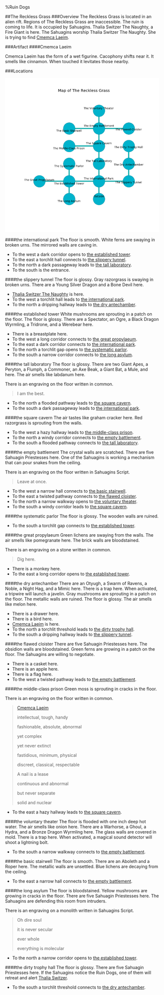 %Ruin Dogs

##The Reckless Grass
###Overview
The Reckless Grass is located in an alien rift. Regions of The Reckless Grass are inaccessible. The ruin is coming to life. It is occupied by Sahuagins. <a name="Thalia-Switzer-The-Naughty"></a>Thalia Switzer The Naughty, a Fire Giant is here. The Sahuagins worship Thalia Switzer The Naughty. She  is trying to find [Cmemca Laeim](#Cmemca-Laeim). 



###Artifact
####<a name="Cmemca-Laeim"></a>Cmemca Laeim


Cmemca Laeim has the form of a wet figurine. Cacophony shifts near it. It smells like cinnamon. When touched it levitates those nearby. 





###Locations


![](../v2/images/The-Reckless-Grass.png)

####<a name="the-international-park"></a>the international park
The floor is smooth. White ferns are swaying in broken urns. The mirrored walls are caving in. 



* To the west a dark corridor opens to [the established tower](#the-established-tower).
* To the east a torchlit hall connects to [the slippery tunnel](#the-slippery-tunnel).
* To the north a dark passageway leads to [the tall laboratory](#the-tall-laboratory).
* To the south is the entrance.


####<a name="the-slippery-tunnel"></a>the slippery tunnel
The floor is glossy. Gray razorgrass is swaying in broken urns. There are a Young Silver Dragon and a Bone Devil here. 



* [Thalia Switzer The Naughty](#Thalia-Switzer-The-Naughty) is here.
* To the west a torchlit hall leads to [the international park](#the-international-park).
* To the north a dripping hallway leads to [the dry antechamber](#the-dry-antechamber).


####<a name="the-established-tower"></a>the established tower
White mushrooms are sprouting in a patch on the floor. The floor is glossy. There are a Spectator, an Ogre, a Black Dragon Wyrmling, a Tridrone, and a Werebear here. 



* There is a breastplate here.
* To the west a long corridor connects to [the great propylaeum](#the-great-propylaeum).
* To the east a dark corridor connects to [the international park](#the-international-park).
* To the north a torchlit gap opens to [the systematic parlor](#the-systematic-parlor).
* To the south a narrow corridor connects to [the long asylum](#the-long-asylum).


####<a name="the-tall-laboratory"></a>the tall laboratory
The floor is glossy. There are two Giant Apes, a Peryton, a Flumph, a Commoner, an Axe Beak, a Giant Bat, a Mule, and  here. The air smells like labdanum here. 

There is an engraving on the floor written in common. 

> I am the best.
>


* To the north a flooded pathway leads to [the square cavern](#the-square-cavern).
* To the south a dark passageway leads to [the international park](#the-international-park).


####<a name="the-square-cavern"></a>the square cavern
The air tastes like graham cracker here. Red razorgrass is sprouting from the walls. 



* To the west a hazy hallway leads to [the middle-class prison](#the-middle-class-prison).
* To the north a windy corridor connects to [the empty battlement](#the-empty-battlement).
* To the south a flooded pathway connects to [the tall laboratory](#the-tall-laboratory).


####<a name="the-empty-battlement"></a>the empty battlement
The crystal walls are scratched. There are five Sahuagin Priestesses here. One of the Sahuagins is working a mechanism that can pour snakes from the ceiling. 

There is an engraving on the floor written in Sahuagins Script. 

> Leave at once.
>


* To the west a narrow hall connects to [the basic stairwell](#the-basic-stairwell).
* To the east a twisted pathway connects to [the flawed cloister](#the-flawed-cloister).
* To the north a narrow walkway opens to [the voluntary theater](#the-voluntary-theater).
* To the south a windy corridor leads to [the square cavern](#the-square-cavern).


####<a name="the-systematic-parlor"></a>the systematic parlor
The floor is glossy. The wooden walls are ruined. 



* To the south a torchlit gap connects to [the established tower](#the-established-tower).


####<a name="the-great-propylaeum"></a>the great propylaeum
Green lichens are swaying from the walls. The air smells like pomegranate here. The brick walls are bloodstained. 

There is an engraving on a stone written in common. 

> Dig here.
>


* There is a monkey here.
* To the east a long corridor opens to [the established tower](#the-established-tower).


####<a name="the-dry-antechamber"></a>the dry antechamber
There are an Otyugh, a Swarm of Ravens, a Noble, a Night Hag, and a Mimic here. There is a trap here. When activated, a tripwire will launch a javelin. Gray mushrooms are sprouting in a patch on the floor. The metallic walls are ruined. The floor is glossy. The air smells like melon here. 



* There is a drawer here.
* There is a bird here.
* [Cmemca Laeim](#Cmemca-Laeim) is here.
* To the north a torchlit threshold leads to [the dirty trophy hall](#the-dirty-trophy-hall).
* To the south a dripping hallway leads to [the slippery tunnel](#the-slippery-tunnel).


####<a name="the-flawed-cloister"></a>the flawed cloister
There are five Sahuagin Priestesses here. The obsidion walls are bloodstained. Green ferns are growing in a patch on the floor. The Sahuagins are willing to negotiate. 



* There is a casket here.
* There is an apple here.
* There is a flag here.
* To the west a twisted pathway leads to [the empty battlement](#the-empty-battlement).


####<a name="the-middle-class-prison"></a>the middle-class prison
Green moss is sprouting in cracks in the floor. 

There is an engraving on the floor written in common. 

> [Cmemca Laeim](#Cmemca-Laeim)
>
> intellectual, tough, handy
>
> fashionable, absolute, abnormal
>
> yet complex
>
> yet never extinct
>
> fastidious, minimum, physical
>
> discreet, classical, respectable
>
> A nail is a lease
>
> continuous and abnormal
>
> but never separate
>
> solid and nuclear
>


* To the east a hazy hallway leads to [the square cavern](#the-square-cavern).


####<a name="the-voluntary-theater"></a>the voluntary theater
The floor is flooded with one inch deep hot water. The air smells like onion here. There are a Warhorse, a Ghoul, a Hydra, and a Bronze Dragon Wyrmling here. The glass walls are covered in mold. There is a trap here. When activated, a magical sound detector will shoot a lightning bolt. 



* To the south a narrow walkway connects to [the empty battlement](#the-empty-battlement).


####<a name="the-basic-stairwell"></a>the basic stairwell
The floor is smooth. There are an Aboleth and a Roper here. The metallic walls are unsettled. Blue lichens are decaying from the ceiling. 



* To the east a narrow hall connects to [the empty battlement](#the-empty-battlement).


####<a name="the-long-asylum"></a>the long asylum
The floor is bloodstained. Yellow mushrooms are growing in cracks in the floor. There are five Sahuagin Priestesses here. The Sahuagins are defending this room from intruders. 

There is an engraving on a monolith written in Sahuagins Script. 

> Oh dire soul
>
> it is never secular
>
> ever whole
>
> everything is molecular
>


* To the north a narrow corridor opens to [the established tower](#the-established-tower).


####<a name="the-dirty-trophy-hall"></a>the dirty trophy hall
The floor is glossy. There are five Sahuagin Priestesses here. If the Sahuagins notice the Ruin Dogs, one of them will retreat and alert [Thalia Switzer](#Thalia-Switzer). 



* To the south a torchlit threshold connects to [the dry antechamber](#the-dry-antechamber).


